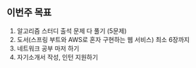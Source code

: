 
## 이번주 목표

1. 알고리즘 스터디 출석 문제 다 풀기 (5문제)
2. 도서(스프링 부트와 AWS로 혼자 구현하는 웹 서비스) 최소 6장까지
3. 네트워크 공부 마저 하기
4. 자기소개서 작성, 인턴 지원하기

